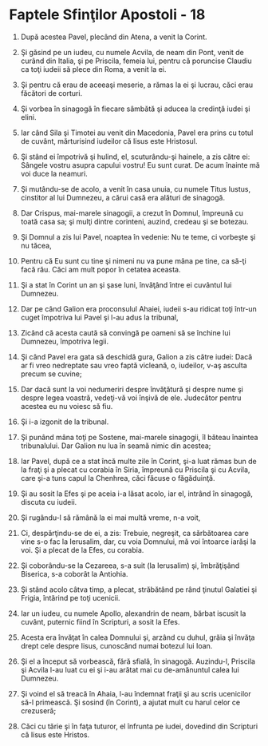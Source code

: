# Faptele Sfin&#355;ilor Apostoli - 18

1. După acestea Pavel, plecând din Atena, a venit la Corint. 

2. Şi găsind pe un iudeu, cu numele Acvila, de neam din Pont, venit de curând din Italia, şi pe Priscila, femeia lui, pentru că poruncise Claudiu ca toţi iudeii să plece din Roma, a venit la ei. 

3. Şi pentru că erau de aceeaşi meserie, a rămas la ei şi lucrau, căci erau făcători de corturi. 

4. Şi vorbea în sinagogă în fiecare sâmbătă şi aducea la credinţă iudei şi elini. 

5. Iar când Sila şi Timotei au venit din Macedonia, Pavel era prins cu totul de cuvânt, mărturisind iudeilor că Iisus este Hristosul. 

6. Şi stând ei împotrivă şi hulind, el, scuturându-şi hainele, a zis către ei: Sângele vostru asupra capului vostru! Eu sunt curat. De acum înainte mă voi duce la neamuri. 

7. Şi mutându-se de acolo, a venit în casa unuia, cu numele Titus Iustus, cinstitor al lui Dumnezeu, a cărui casă era alături de sinagogă. 

8. Dar Crispus, mai-marele sinagogii, a crezut în Domnul, împreună cu toată casa sa; şi mulţi dintre corinteni, auzind, credeau şi se botezau. 

9. Şi Domnul a zis lui Pavel, noaptea în vedenie: Nu te teme, ci vorbeşte şi nu tăcea, 

10. Pentru că Eu sunt cu tine şi nimeni nu va pune mâna pe tine, ca să-ţi facă rău. Căci am mult popor în cetatea aceasta. 

11. Şi a stat în Corint un an şi şase luni, învăţând între ei cuvântul lui Dumnezeu. 

12. Dar pe când Galion era proconsulul Ahaiei, iudeii s-au ridicat toţi într-un cuget împotriva lui Pavel şi l-au adus la tribunal, 

13. Zicând că acesta caută să convingă pe oameni să se închine lui Dumnezeu, împotriva legii. 

14. Şi când Pavel era gata să deschidă gura, Galion a zis către iudei: Dacă ar fi vreo nedreptate sau vreo faptă vicleană, o, iudeilor, v-aş asculta precum se cuvine; 

15. Dar dacă sunt la voi nedumeriri despre învăţătură şi despre nume şi despre legea voastră, vedeţi-vă voi înşivă de ele. Judecător pentru acestea eu nu voiesc să fiu. 

16. Şi i-a izgonit de la tribunal. 

17. Şi punând mâna toţi pe Sostene, mai-marele sinagogii, îl băteau înaintea tribunalului. Dar Galion nu lua în seamă nimic din acestea; 

18. Iar Pavel, după ce a stat încă multe zile în Corint, şi-a luat rămas bun de la fraţi şi a plecat cu corabia în Siria, împreună cu Priscila şi cu Acvila, care şi-a tuns capul la Chenhrea, căci făcuse o făgăduinţă. 

19. Şi au sosit la Efes şi pe aceia i-a lăsat acolo, iar el, intrând în sinagogă, discuta cu iudeii. 

20. Şi rugându-l să rămână la ei mai multă vreme, n-a voit, 

21. Ci, despărţindu-se de ei, a zis: Trebuie, negreşit, ca sărbătoarea care vine s-o fac la Ierusalim, dar, cu voia Domnului, mă voi întoarce iarăşi la voi. Şi a plecat de la Efes, cu corabia. 

22. Şi coborându-se la Cezareea, s-a suit (la Ierusalim) şi, îmbrăţişând Biserica, s-a coborât la Antiohia. 

23. Şi stând acolo câtva timp, a plecat, străbătând pe rând ţinutul Galatiei şi Frigia, întărind pe toţi ucenicii. 

24. Iar un iudeu, cu numele Apollo, alexandrin de neam, bărbat iscusit la cuvânt, puternic fiind în Scripturi, a sosit la Efes. 

25. Acesta era învăţat în calea Domnului şi, arzând cu duhul, grăia şi învăţa drept cele despre Iisus, cunoscând numai botezul lui Ioan. 

26. Şi el a început să vorbească, fără sfială, în sinagogă. Auzindu-l, Priscila şi Acvila l-au luat cu ei şi i-au arătat mai cu de-amănuntul calea lui Dumnezeu. 

27. Şi voind el să treacă în Ahaia, l-au îndemnat fraţii şi au scris ucenicilor să-l primească. Şi sosind (în Corint), a ajutat mult cu harul celor ce crezuseră; 

28. Căci cu tărie şi în faţa tuturor, el înfrunta pe iudei, dovedind din Scripturi că Iisus este Hristos. 

